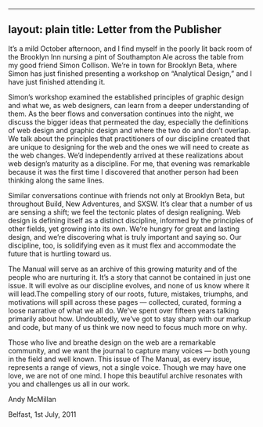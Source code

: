 ----
layout: plain
title: Letter from the Publisher
----

It’s a mild October afternoon, and I find myself in the poorly lit back room of the Brooklyn Inn nursing a pint of Southampton Ale across the table from my good friend Simon Collison. We’re in town for Brooklyn Beta, where Simon has just finished presenting a workshop on “Analytical Design,” and I have just finished attending it.

Simon’s workshop examined the established principles of graphic design and what we, as web designers, can learn from a deeper understanding of them. As the beer flows and conversation continues into the night, we discuss the bigger ideas that permeated the day, especially the definitions of web design and graphic design and where the two do and don’t overlap. We talk about the principles that practitioners of our discipline created that are unique to designing for the web and the ones we will need to create as the web changes. We’d independently arrived at these realizations about web design’s maturity as a discipline. For me, that evening was remarkable because it was the first time I discovered that another person had been thinking along the same lines.

Similar conversations continue with friends not only at Brooklyn Beta, but throughout Build, New Adventures, and SXSW. It’s clear that a number of us are sensing a shift; we feel the tectonic plates of design realigning. Web design is defining itself as a distinct discipline, informed by the principles of other fields, yet growing into its own. We’re hungry for great and lasting design, and we’re discovering what is truly important and saying so. Our discipline, too, is solidifying even as it must flex and accommodate the future that is hurtling toward us.

The Manual will serve as an archive of this growing maturity and of the people who are nurturing it. It’s a story that cannot be contained in just one issue. It will evolve as our discipline evolves, and none of us know where it will lead.The compelling story of our roots, future, mistakes, triumphs, and motivations will spill across these pages — collected, curated, forming a loose narrative of what we all do. We’ve spent over fifteen years talking primarily about how. Undoubtedly, we’ve got to stay sharp with our markup and code, but many of us think we now need to focus much more on why.

Those who live and breathe design on the web are a remarkable community, and we want the journal to capture many voices — both young in the field and well known. This issue of The Manual, as every issue, represents a range of views, not a single voice. Though we may have one love, we are not of one mind. I hope this beautiful archive resonates with you and challenges us all in our work.

<p class="unindented m-tt">Andy McMillan</p>
<p class="unindented">Belfast, 1st July, 2011</p>
